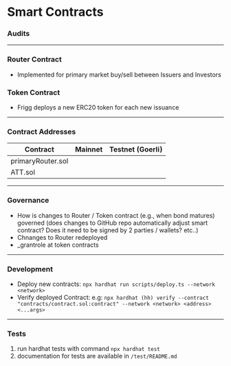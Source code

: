 # Smart Contracts

### Audits

<TBD>

---

### Router Contract

- Implemented for primary market buy/sell between Issuers and Investors

### Token Contract

- Frigg deploys a new ERC20 token for each new issuance

---

### Contract Addresses

| Contract          | Mainnet | Testnet (Goerli) |
| ----------------- | :-----: | ---------------: |
| primaryRouter.sol |         |                  |
| ATT.sol           |         |                  |

---

### Governance

- How is changes to Router / Token contract (e.g., when bond matures) governed (does changes to GitHub repo automatically adjust smart contract? Does it need to be signed by 2 parties / wallets? etc..)
- Chnanges to Router redeployed
- \_grantrole at token contracts

---

### Development

- Deploy new contracts: `npx hardhat run scripts/deploy.ts --network <network>`
- Verify deployed Contract: e.g: `npx hardhat (hh) verify --contract "contracts/contract.sol:contract" --network <network> <address> <...args>`

---

### Tests

1. run hardhat tests with command `npx hardhat test`
2. documentation for tests are available in `/test/README.md`
